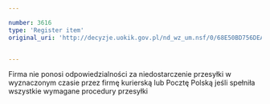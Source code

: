 ```yaml
---

number: 3616
type: 'Register item'
original_uri: 'http://decyzje.uokik.gov.pl/nd_wz_um.nsf/0/68E50BD756DEACB7C1257A5D0031E0EF?OpenDocument'


---
```


Firma nie ponosi odpowiedzialności za niedostarczenie przesyłki w wyznaczonym czasie przez firmę kurierską lub Pocztę Polską jeśli spełniła wszystkie wymagane procedury przesyłki
